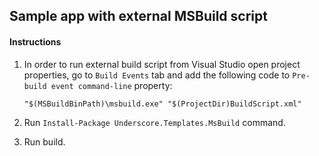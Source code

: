 ## Sample app with external MSBuild script ##

#### Instructions ####

1. In order to run external build script from Visual Studio open project properties, go to `Build Events` tab and add the following code to `Pre-build event command-line` property:

	`"$(MSBuildBinPath)\msbuild.exe" "$(ProjectDir)BuildScript.xml"`

2. Run `Install-Package Underscore.Templates.MsBuild` command.

3. Run build.